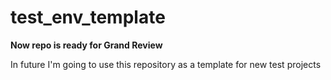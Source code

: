 # test_env_template

**Now repo is ready for Grand Review**  


  
  
In future
I'm going to use this repository 
as a template for new test projects

